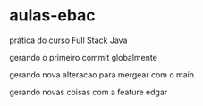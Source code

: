 # aulas-ebac
prática do curso Full Stack Java 

gerando o primeiro commit globalmente 

gerando nova alteracao para mergear com o main  

gerando novas coisas com a feature edgar 
